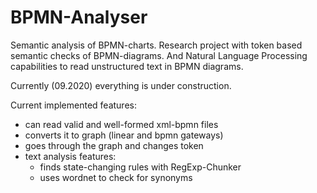 # BPMN-Analyser

Semantic analysis of BPMN-charts.
Research project with token based semantic checks of BPMN-diagrams.
And Natural Language Processing capabilities to read unstructured
text in BPMN diagrams.

Currently (09.2020) everything is under construction.

Current implemented features:
- can read valid and well-formed xml-bpmn files
- converts it to graph (linear and bpmn gateways)
- goes through the graph and changes token
- text analysis features:
    - finds state-changing rules with RegExp-Chunker
    - uses wordnet to check for synonyms
